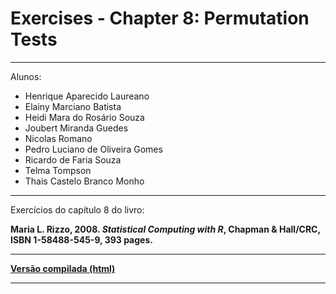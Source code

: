 # Exercises - Chapter 8: Permutation Tests

***

Alunos:

* Henrique Aparecido Laureano
* Elainy Marciano Batista
* Heidi Mara do Rosário Souza
* Joubert Miranda Guedes
* Nicolas Romano
* Pedro Luciano de Oliveira Gomes
* Ricardo de Faria Souza
* Telma Tompson
* Thais Castelo Branco Monho

***

Exercícios do capítulo 8 do livro:

**Maria L. Rizzo, 2008. *Statistical Computing with R*, Chapman &
  Hall/CRC, ISBN 1-58488-545-9, 393 pages.**

***

[**Versão compilada (html)**](http://estatcomp.github.io/henrique/exer_chap8.html)

***
